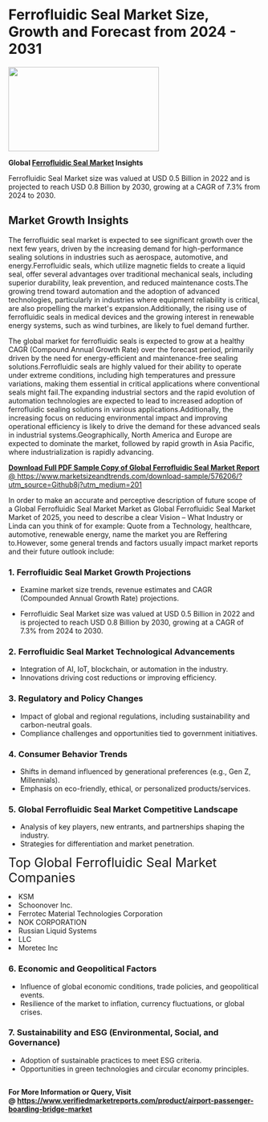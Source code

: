 <H1>Ferrofluidic Seal Market Size, Growth and Forecast from 2024 - 2031</H1><img class="aligncenter size-medium wp-image-584254" src="https://thirdeyenews.in/wp-content/uploads/2024/09/Global-Market-Research-300x168.jpeg" alt="" width="300" height="168" /><p><strong>Global&nbsp;<a href="https://www.marketsizeandtrends.com/download-sample/576206/?utm_source=Github8j?utm_medium=201">Ferrofluidic Seal Market</a> Insights</strong></p><p>Ferrofluidic Seal Market size was valued at USD 0.5 Billion in 2022 and is projected to reach USD 0.8 Billion by 2030, growing at a CAGR of 7.3% from 2024 to 2030.</p><p><h2>Market Growth Insights</h2> The ferrofluidic seal market is expected to see significant growth over the next few years, driven by the increasing demand for high-performance sealing solutions in industries such as aerospace, automotive, and energy.Ferrofluidic seals, which utilize magnetic fields to create a liquid seal, offer several advantages over traditional mechanical seals, including superior durability, leak prevention, and reduced maintenance costs.The growing trend toward automation and the adoption of advanced technologies, particularly in industries where equipment reliability is critical, are also propelling the market's expansion.Additionally, the rising use of ferrofluidic seals in medical devices and the growing interest in renewable energy systems, such as wind turbines, are likely to fuel demand further.<p><a href="download-sample-link"></a></p> The global market for ferrofluidic seals is expected to grow at a healthy CAGR (Compound Annual Growth Rate) over the forecast period, primarily driven by the need for energy-efficient and maintenance-free sealing solutions.Ferrofluidic seals are highly valued for their ability to operate under extreme conditions, including high temperatures and pressure variations, making them essential in critical applications where conventional seals might fail.The expanding industrial sectors and the rapid evolution of automation technologies are expected to lead to increased adoption of ferrofluidic sealing solutions in various applications.Additionally, the increasing focus on reducing environmental impact and improving operational efficiency is likely to drive the demand for these advanced seals in industrial systems.Geographically, North America and Europe are expected to dominate the market, followed by rapid growth in Asia Pacific, where industrialization is rapidly advancing.<p><a href="get-more-info-link"></p><p><span class=""><strong>Download Full PDF Sample Copy of Global Ferrofluidic Seal Market Report</strong> @ <a href="https://www.marketsizeandtrends.com/download-sample/576206/?utm_source=Github8j?utm_medium=201" target="_blank">https://www.marketsizeandtrends.com/download-sample/576206/?utm_source=Github8j?utm_medium=201</a></span></p><p>In order to make an accurate and perceptive description of future scope of a Global&nbsp;Ferrofluidic Seal Market Market as Global&nbsp;Ferrofluidic Seal Market Market of 2025, you need to describe a clear Vision &ndash; What Industry or Linda can you think of for example: Quote from a Technology, healthcare, automotive, renewable energy, name the market you are Reffering to.However, some general trends and factors usually impact market reports and their future outlook include:</p><h3>1.&nbsp;<strong>Ferrofluidic Seal Market Growth Projections</strong></h3><ul><li>Examine market size trends, revenue estimates and CAGR (Compounded Annual Growth Rate) projections.</li><li><p>Ferrofluidic Seal Market size was valued at USD 0.5 Billion in 2022 and is projected to reach USD 0.8 Billion by 2030, growing at a CAGR of 7.3% from 2024 to 2030.</p></li></ul><h3>2.&nbsp;<strong>Ferrofluidic Seal Market Technological Advancements</strong></h3><ul><li>Integration of AI, IoT, blockchain, or automation in the industry.</li><li>Innovations driving cost reductions or improving efficiency.</li></ul><h3>3.&nbsp;<strong>Regulatory and Policy Changes</strong></h3><ul><li>Impact of global and regional regulations, including sustainability and carbon-neutral goals.</li><li>Compliance challenges and opportunities tied to government initiatives.</li></ul><h3>4.&nbsp;<strong>Consumer Behavior Trends</strong></h3><ul><li>Shifts in demand influenced by generational preferences (e.g., Gen Z, Millennials).</li><li>Emphasis on eco-friendly, ethical, or personalized products/services.</li></ul><h3>5.&nbsp;<strong>Global Ferrofluidic Seal Market Competitive Landscape</strong></h3><ul><li>Analysis of key players, new entrants, and partnerships shaping the industry.</li><li>Strategies for differentiation and market penetration.</li></ul><p data-pm-slice="1 1 []"><span style="color: inherit; font-family: inherit; font-size: 25px;">Top Global Ferrofluidic Seal Market Companies</span></p><div class="" data-test-id=""><p><li>KSM</li><li> Schoonover Inc.</li><li> Ferrotec Material Technologies Corporation</li><li> NOK CORPORATION</li><li> Russian Liquid Systems</li><li> LLC</li><li> Moretec Inc</li></p></div><h3>6.&nbsp;<strong>Economic and Geopolitical Factors</strong></h3><ul><li>Influence of global economic conditions, trade policies, and geopolitical events.</li><li>Resilience of the market to inflation, currency fluctuations, or global crises.</li></ul><h3>7.&nbsp;<strong>Sustainability and ESG (Environmental, Social, and Governance)</strong></h3><ul><li>Adoption of sustainable practices to meet ESG criteria.</li><li>Opportunities in green technologies and circular economy principles.</li></ul><h2><strong style="font-size: 14px;">For More Information or Query, Visit @&nbsp;</strong><a style="background-color: #ffffff; font-size: 14px;" href="https://www.marketsizeandtrends.com/report/ferrofluidic-seal-market/" target="_blank">https://www.verifiedmarketreports.com/product/airport-passenger-boarding-bridge-market</a></h2>